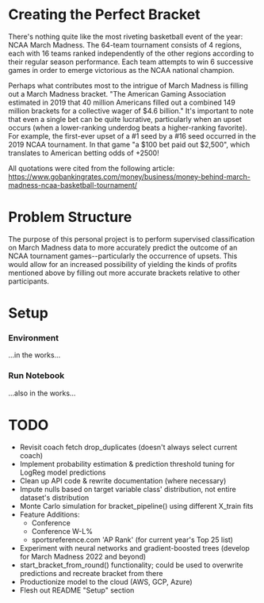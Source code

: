 # Creating the Perfect Bracket

There's nothing quite like the most riveting basketball event of the year: NCAA March Madness. The 64-team tournament consists of 4 regions, each with 16 teams ranked independently of the other regions according to their regular season performance. Each team attempts to win 6 successive games in order to emerge victorious as the NCAA national champion.

Perhaps what contributes most to the intrigue of March Madness is filling out a March Madness bracket. "The American Gaming Association estimated in 2019 that 40 million Americans filled out a combined 149 million brackets for a collective wager of \$4.6 billion." It's important to note that even a single bet can be quite lucrative, particularly when an upset occurs (when a lower-ranking underdog beats a higher-ranking favorite). For example, the first-ever upset of a #1 seed by a #16 seed occurred in the 2019 NCAA tournament. In that game "a \$100 bet paid out \$2,500", which translates to American betting odds of +2500!

All quotations were cited from the following article:
https://www.gobankingrates.com/money/business/money-behind-march-madness-ncaa-basketball-tournament/

# Problem Structure

The purpose of this personal project is to perform supervised classification on March Madness data to more accurately predict the outcome of an NCAA tournament games--particularly the occurrence of upsets. This would allow for an increased possibility of yielding the kinds of profits mentioned above by filling out more accurate brackets relative to other participants.

# Setup
### Environment
...in the works...

### Run Notebook
...also in the works...

# TODO
- Revisit coach fetch drop_duplicates (doesn't always select current coach)
- Implement probability estimation & prediction threshold tuning for LogReg model predictions
- Clean up API code & rewrite documentation (where necessary)
- Impute nulls based on target variable class' distribution, not entire dataset's distribution
- Monte Carlo simulation for bracket_pipeline() using different X_train fits
- Feature Additions:
    - Conference
    - Conference W-L%
    - sportsreference.com 'AP Rank' (for current year's Top 25 list)
- Experiment with neural networks and gradient-boosted trees (develop for March Madness 2022 and beyond)
- start_bracket_from_round() functionality; could be used to overwrite predictions and recreate bracket from there
- Productionize model to the cloud (AWS, GCP, Azure)
- Flesh out README "Setup" section
